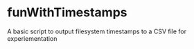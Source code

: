 # funWithTimestamps
A basic script to output filesystem timestamps to a CSV file for experiementation
